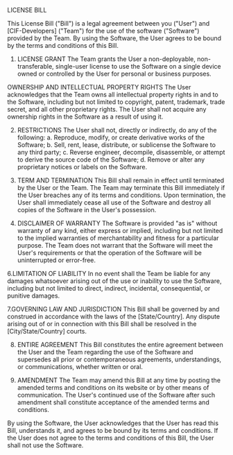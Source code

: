 LICENSE BILL

This License Bill ("Bill") is a legal agreement between you ("User") and [CIF-Developers] ("Team") for the use of the software ("Software") provided by the Team. By using the Software, the User agrees to be bound by the terms and conditions of this Bill.

1. LICENSE GRANT
The Team grants the User a non-deployable, non-transferable, single-user license to use the Software on a single device owned or controlled by the User for personal or business purposes.

OWNERSHIP AND INTELLECTUAL PROPERTY RIGHTS
The User acknowledges that the Team owns all intellectual property rights in and to the Software, including but not limited to copyright, patent, trademark, trade secret, and all other proprietary rights. The User shall not acquire any ownership rights in the Software as a result of using it.

2. RESTRICTIONS
The User shall not, directly or indirectly, do any of the following:
a. Reproduce, modify, or create derivative works of the Software;
b. Sell, rent, lease, distribute, or sublicense the Software to any third party;
c. Reverse engineer, decompile, disassemble, or attempt to derive the source code of the Software;
d. Remove or alter any proprietary notices or labels on the Software.

3. TERM AND TERMINATION
This Bill shall remain in effect until terminated by the User or the Team. The Team may terminate this Bill immediately if the User breaches any of its terms and conditions. Upon termination, the User shall immediately cease all use of the Software and destroy all copies of the Software in the User's possession.

4. DISCLAIMER OF WARRANTY
The Software is provided "as is" without warranty of any kind, either express or implied, including but not limited to the implied warranties of merchantability and fitness for a particular purpose. The Team does not warrant that the Software will meet the User's requirements or that the operation of the Software will be uninterrupted or error-free.

6.LIMITATION OF LIABILITY
In no event shall the Team be liable for any damages whatsoever arising out of the use or inability to use the Software, including but not limited to direct, indirect, incidental, consequential, or punitive damages.

7.GOVERNING LAW AND JURISDICTION
This Bill shall be governed by and construed in accordance with the laws of the [State/Country]. Any dispute arising out of or in connection with this Bill shall be resolved in the [City/State/Country] courts.

8. ENTIRE AGREEMENT
This Bill constitutes the entire agreement between the User and the Team regarding the use of the Software and supersedes all prior or contemporaneous agreements, understandings, or communications, whether written or oral.

9. AMENDMENT
The Team may amend this Bill at any time by posting the amended terms and conditions on its website or by other means of communication. The User's continued use of the Software after such amendment shall constitute acceptance of the amended terms and conditions.

By using the Software, the User acknowledges that the User has read this Bill, understands it, and agrees to be bound by its terms and conditions. If the User does not agree to the terms and conditions of this Bill, the User shall not use the Software.
